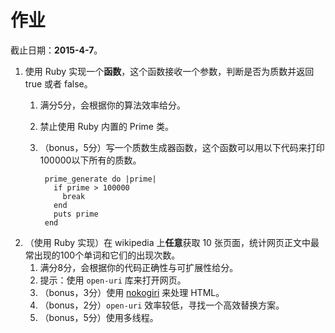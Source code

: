 # 作业

截止日期：**2015-4-7**。

1. 使用 Ruby 实现一个**函数**，这个函数接收一个参数，判断是否为质数并返回 true 或者 false。
    1. 满分5分，会根据你的算法效率给分。
    2. 禁止使用 Ruby 内置的 Prime 类。
    3. （bonus，5分）写一个质数生成器函数，这个函数可以用以下代码来打印100000以下所有的质数。

            prime_generate do |prime|
              if prime > 100000
                break
              end
              puts prime
            end

2. （使用 Ruby 实现）在 wikipedia 上**任意**获取 10 张页面，统计网页正文中最常出现的100个单词和它们的出现次数。
    1. 满分8分，会根据你的代码正确性与可扩展性给分。
    2. 提示：使用 `open-uri` 库来打开网页。
    3. （bonus，3分）使用 [nokogiri](http://www.nokogiri.org) 来处理 HTML。
    4. （bonus，2分）`open-uri` 效率较低，寻找一个高效替换方案。
    5. （bonus，5分）使用多线程。
